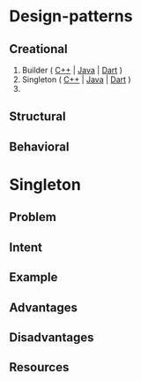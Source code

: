 # Design-patterns

## Creational

1. Builder ( [C++](./C++/Creational/Builder/) | [Java]() | [Dart]() )
2. Singleton ( [C++](./C++/Creational/Singleton/) | [Java]() | [Dart]() )
3. 

## Structural

## Behavioral



# Singleton

## Problem

## Intent

## Example

## Advantages

## Disadvantages

## Resources